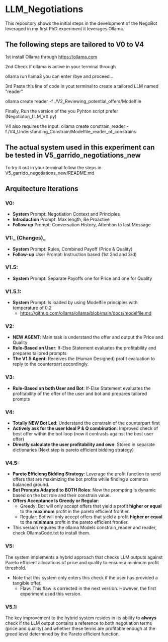 # LLM_Negotiations

This repository shows the initial steps in the development of the NegoBot leveraged in my first PhD experiment it leverages Ollama.

## The following steps are tailored to V0 to V4

1st install Ollama through https://ollama.com

2nd Check if ollama is active in your terminal through

ollama run llama3
you can enter /bye and proceed...

3rd Paste this line of code in yout terminal to create a tailored LLM named "reader"

ollama create reader -f ./V2_Reviewing_potential_offers/Modelfile 

Finally, Run the version of the you Pyhton script prefer (Negotiaton_LLM_VX.py)

V4 also requires the input: ollama create constrain_reader -f./V4_Understanding_Constrain/Modelfile_reader_of_constrains

## The actual system used in this experiment can be tested in V5_garrido_negotiations_new

To try it out in your terminal follow the steps in V5_garrido_negotiations_new/README.md


## Arquitecture Iterations

### **V0**:
  - **System** Prompt: Negotiation Context and Principles
  - **Introduction** Prompt: Max length, Be Proactive
  - **Follow up** Prompt: Conversation History, Attention to last Message
    
### **V1**:_ (Changes)_
  - **System** Prompt: Rules, Combined Payoff (Price & Quality)
  - **Follow-up** User Prompt: Instruction based (1st 2nd and 3rd)
    
### **V1.5**:
- **System** Prompt: Separate Payoffs one for Price and one for Quality
  
### **V1.5.1**:
- **System** Prompt: Is loaded by using Modelfile principles with temperature of 0.2
  - https://github.com/ollama/ollama/blob/main/docs/modelfile.md

### **V2**:
- **NEW AGENT**: Main task is understand the offer and output the Price and Quality
- **Rule-Based on User**: If-Else Statement evaluates the profitability and prepares tailored prompts
- **The V1.5 Agent**: Receives the (Human Designed) profit evaluation to reply to the counterpart accordingly.

### **V3**:
- **Rule-Based on both User and Bot**: If-Else Statement evaluates the profitability of the offer of the user and bot and prepares tailored prompts

### **V4**:
- **Totally NEW Bot Led**: Understand the constrain of the counterpart first
- **Actively ask for the user Ideal P & Q combination**: Improved check of best offer within the bot loop (now it contrasts against the best user offer)
- **Directly calculate the user profitability and own**: Stored in separate dictionaries (Next step is pareto efficient bidding strategy)

### **V4.5**:
- **Pareto Efficieng Bidding Strategy**: Leverage the profit function to send offers that are maximizing the bot profits while finding a common balanced ground. 
- **Bot Prompts Adapted to BOTH Roles**: Now the prompting is dynamic based on the bot role and their constrain value. 
- **Offers Acceptance Is Greedy or Regular**: 
    - Greedy: Bot will only accept offers that yield a profit **higher or equal** to the **maximum** profit in the pareto efficient frontier. 
    - Regular: Bot will only accept offers that yield a profit **higher or equal** to the **minimum** profit in the pareto efficient frontier. 
- This version requires the ollama Models constrain_reader and reader, check OllamaCode.txt to install them. 

### **V5**:
The system implements a hybrid approach that checks LLM outputs against Pareto efficient allocations of price and quality to ensure a minimum profit threshold.
- Note that this system only enters this check if the user has provided a tangible offer.
    - Flaw: This flaw is corrected in the next version. However, the first experiment used this version. 

### **V5.1**:
The key improvement to the hybrid system resides in its ability to **always** check if the LLM output contains a reference to both negotiation terms (price and quality) and whether these terms are profitable enough at the greed level determined by the Pareto efficient function.